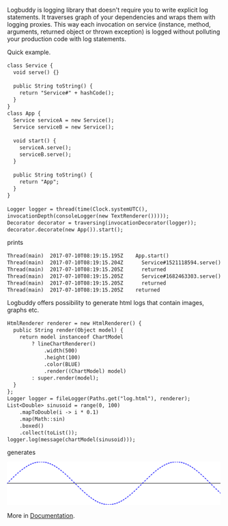Logbuddy is logging library that doesn't require you to write explicit log statements.
It traverses graph of your dependencies and wraps them with logging proxies.
This way each invocation on service (instance, method, arguments, returned object or thrown exception) is logged without polluting your production code with log statements.

Quick example.

    class Service {
      void serve() {}

      public String toString() {
        return "Service#" + hashCode();
      }
    }
    class App {
      Service serviceA = new Service();
      Service serviceB = new Service();

      void start() {
        serviceA.serve();
        serviceB.serve();
      }

      public String toString() {
        return "App";
      }
    }

    Logger logger = thread(time(Clock.systemUTC(), invocationDepth(consoleLogger(new TextRenderer()))));
    Decorator decorator = traversing(invocationDecorator(logger));
    decorator.decorate(new App()).start();

prints

    Thread(main)  2017-07-10T08:19:15.195Z    App.start()
    Thread(main)  2017-07-10T08:19:15.204Z      Service#1521118594.serve()
    Thread(main)  2017-07-10T08:19:15.205Z      returned
    Thread(main)  2017-07-10T08:19:15.205Z      Service#1682463303.serve()
    Thread(main)  2017-07-10T08:19:15.205Z      returned
    Thread(main)  2017-07-10T08:19:15.205Z    returned

Logbuddy offers possibility to generate html logs that contain images, graphs etc.

    HtmlRenderer renderer = new HtmlRenderer() {
      public String render(Object model) {
        return model instanceof ChartModel
            ? lineChartRenderer()
                .width(500)
                .height(100)
                .color(BLUE)
                .render((ChartModel) model)
            : super.render(model);
      }
    };
    Logger logger = fileLogger(Paths.get("log.html"), renderer);
    List<Double> sinusoid = range(0, 100)
        .mapToDouble(i -> i * 0.1)
        .map(Math::sin)
        .boxed()
        .collect(toList());
    logger.log(message(chartModel(sinusoid)));

generates

![sinusoid](doc/md/sinusoid.png)

More in [Documentation](doc/md/documentation.md).
